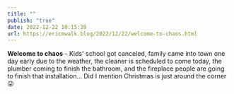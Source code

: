 ```yaml
---
title: ""
publish: "true"
date: 2022-12-22 10:15:39
url: https://ericmwalk.blog/2022/12/22/welcome-to-chaos.html
---
```

**Welcome to chaos** - Kids' school got canceled, family came into town one day early due to the weather, the cleaner is scheduled to come today, the plumber coming to finish the bathroom, and the fireplace people are going to finish that installation... Did I mention Christmas is just around the corner 😜